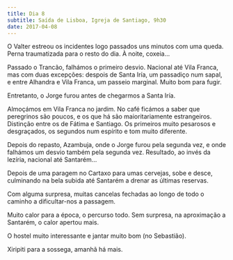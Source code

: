 ```yaml
---
title: Dia 8
subtitle: Saída de Lisboa, Igreja de Santiago, 9h30
date: 2017-04-08
---
```


O Valter estreou os incidentes logo passados uns minutos com uma queda. Perna traumatizada para o resto do dia. À noite, coxeia...

Passado o Trancão, falhámos o primeiro desvio. Nacional até Vila Franca, mas com duas excepções: despois de Santa Iría, um passadiço num sapal, e entre Alhandra e Vila Franca, um passeio marginal. Muito bom para fugir.

Entretanto, o Jorge furou antes de chegarmos a Santa Iría.

Almoçámos em Vila Franca no jardim. No café ficámos a saber que peregrinos são poucos, e os que há são maioritariamente estrangeiros.
Distinção entre os de Fátima e Santiago. Os primeiros muito pesarosos e desgraçados, os segundos num espírito e tom muito diferente.

Depois do repasto, Azambuja, onde o Jorge furou pela segunda vez, e onde falhámos um desvio também pela segunda vez. Resultado, ao invés da lezíria, nacional até Santarém...

Depois de uma paragem no Cartaxo para umas cervejas, sobe e desce, culminando na bela subida até Santarém a drenar as últimas reservas.

Com alguma surpresa, muitas cancelas fechadas ao longo de todo o caminho a dificultar-nos a passagem.

Muito calor para a época, o percurso todo. Sem surpresa, na aproximação a Santarém, o calor apertou mais.

O hostel muito interessante e jantar muito bom (no Sebastião).

Xiripiti para a sossega, amanhã há mais.
